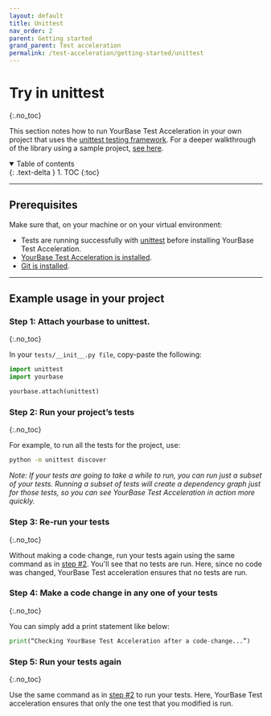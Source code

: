 ```yaml
---
layout: default
title: Unittest
nav_order: 2
parent: Getting started
grand_parent: Test acceleration
permalink: /test-acceleration/getting-started/unittest
---
```


# Try in unittest
{:.no_toc}

This section notes how to run YourBase Test Acceleration in your own project that uses the [unittest testing framework](https://docs.python.org/3/library/unittest.html). For a deeper walkthrough of the library using a sample project, [see here](pytest.md).

<details open markdown="block">
  <summary>
    Table of contents
  </summary>
  {: .text-delta }
1. TOC
{:toc}
</details>

---

## Prerequisites
Make sure that, on your machine or on your virtual environment:
- Tests are running successfully with [unittest](https://docs.python.org/3/library/unittest.html) before installing YourBase Test Acceleration.
- [YourBase Test Acceleration is installed](../install.md).
- [Git is installed](https://git-scm.com/book/en/v2/Getting-Started-Installing-Git).

---

## Example usage in your project

### Step 1: Attach yourbase to unittest.
{:.no_toc}

In your `tests/__init__.py file`, copy-paste the following:

```python
import unittest
import yourbase

yourbase.attach(unittest)
```

### Step 2: Run your project’s tests
{:.no_toc}

For example, to run all the tests for the project, use:
```sh
python -m unittest discover
```

_Note: If your tests are going to take a while to run, you can run just a subset of your tests. Running a subset of tests will create a dependency graph just for those tests, so you can see YourBase Test Acceleration in action more quickly._


### Step 3: Re-run your tests
{:.no_toc}

Without making a code change, run your tests again using the same command as in [step #2](#step-2-run-your-projects-tests). You'll see that no tests are run. Here, since no code was changed, YourBase Test acceleration ensures that no tests are run.

### Step 4: Make a code change in any one of your tests
{:.no_toc}

You can simply add a print statement like below:

```python
print(“Checking YourBase Test Acceleration after a code-change...”)
``` 


### Step 5: Run your tests again
{:.no_toc}

Use the same command as in [step #2](#step-2-run-your-projects-tests) to run your tests. Here, YourBase Test acceleration ensures that only the one test that you modified is run.
